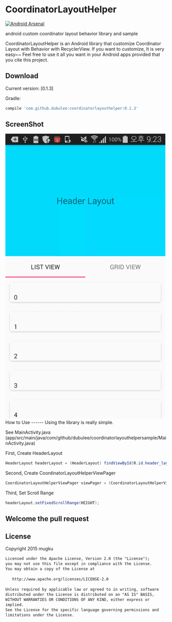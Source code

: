 # CoordinatorLayoutHelper
[![Android Arsenal](https://img.shields.io/badge/Android%20Arsenal-CoordinatorLayoutHelper-green.svg?style=true)](https://android-arsenal.com/details/1/3101)

android custom coordinator layout behavior library and sample

CoordinatorLayoutHelper is an Android library that customize Coordinator Layout with Behavior with RecyclerView.
If you want to customize, It is very easy~~ 
Feel free to use it all you want in your Android apps provided that you cite this project.

Download
--------

Current version: [0.1.3]

Gradle:
```groovy
compile 'com.github.dubulee:coordinatorlayouthelper:0.1.3'
```

ScreenShot
------
<img src="art/coordinatorlayouthelperscreenshot.gif" width="500">
How to Use
------
Using the library is really simple.

See MainActivity.java (app/src/main/java/com/github/dubulee/coordinatorlayouthelpersample/MainActivity.java)

First, Create HeaderLayout 

````java
HeaderLayout headerLayout = (HeaderLayout) findViewById(R.id.header_layout);
````

Second, Create CoordinatorLayoutHelperViewPager
````java
CoordinatorLayoutHelperViewPager viewPager = (CoordinatorLayoutHelperViewPager) findViewById(R.id.viewpager);
````

Third, Set Scroll Range
````java
headerLayout.setFixedScrollRange(HEIGHT);
````

Welcome the pull request
-------------------------

License
-------------------------
Copyright 2015 mugku

    Licensed under the Apache License, Version 2.0 (the "License");
    you may not use this file except in compliance with the License.
    You may obtain a copy of the License at

       http://www.apache.org/licenses/LICENSE-2.0

    Unless required by applicable law or agreed to in writing, software
    distributed under the License is distributed on an "AS IS" BASIS,
    WITHOUT WARRANTIES OR CONDITIONS OF ANY KIND, either express or implied.
    See the License for the specific language governing permissions and
    limitations under the License.
